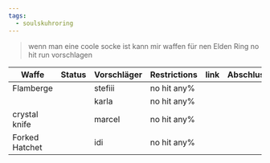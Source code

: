 ```yaml
---
tags:
  - soulskuhroring
---
```


> wenn man eine coole socke ist kann mir waffen für nen Elden Ring no hit run vorschlagen 


| Waffe          | Status | Vorschläger | Restrictions | link | Abschlussdatum |
| -------------- | ------ | ----------- | ------------ | ---- | -------------- |
| Flamberge      |        | stefiii     | no hit any%  |      |                |
|                |        | karla       | no hit any%  |      |                |
| crystal knife  |        | marcel      | no hit any%  |      |                |
| Forked Hatchet |        | idi         | no hit any%  |      |                |
